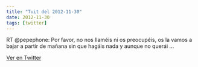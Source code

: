 ```yaml
---
title: "Tuit del 2012-11-30"
date: 2012-11-30
tags: [twitter]
---
```


RT @pepephone: Por favor, no nos llaméis ni os preocupéis, os la vamos a bajar a partir de mañana sin que hagáis nada y aunque no querái ...



[Ver en Twitter](https://twitter.com/i/web/status/274579565551173632)
